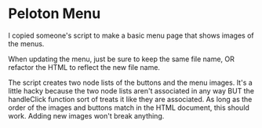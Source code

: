# Peloton Menu

I copied someone's script to make a basic menu page that shows images of the menus.

When updating the menu, just be sure to keep the same file name, OR refactor the HTML to reflect the new file name.

The script creates two node lists of the buttons and the menu images. It's a little hacky because the two node lists aren't associated in any way BUT the handleClick function sort of treats it like they are associated. As long as the order of the images and buttons match in the HTML document, this should work. Adding new images won't break anything.  
